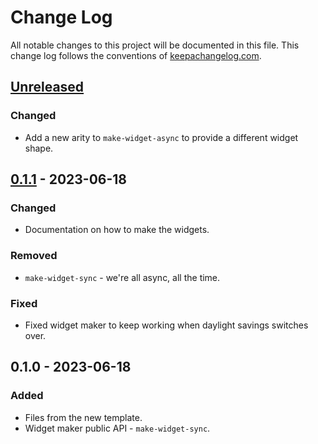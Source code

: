# Change Log
All notable changes to this project will be documented in this file. This change log follows the conventions of [keepachangelog.com](http://keepachangelog.com/).

## [Unreleased]
### Changed
- Add a new arity to `make-widget-async` to provide a different widget shape.

## [0.1.1] - 2023-06-18
### Changed
- Documentation on how to make the widgets.

### Removed
- `make-widget-sync` - we're all async, all the time.

### Fixed
- Fixed widget maker to keep working when daylight savings switches over.

## 0.1.0 - 2023-06-18
### Added
- Files from the new template.
- Widget maker public API - `make-widget-sync`.

[Unreleased]: https://sourcehost.site/your-name/interprete/compare/0.1.1...HEAD
[0.1.1]: https://sourcehost.site/your-name/interprete/compare/0.1.0...0.1.1
